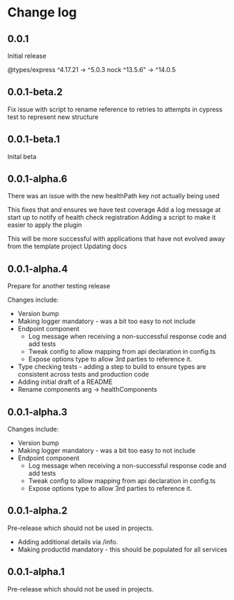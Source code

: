 # Change log

## 0.0.1

Initial release 

 @types/express  ^4.17.21 →  ^5.0.3
 nock            ^13.5.6" →  ^14.0.5


## 0.0.1-beta.2

Fix issue with script to rename reference to retries to attempts in cypress test to represent new structure

## 0.0.1-beta.1

Inital beta

## 0.0.1-alpha.6

There was an issue with the new healthPath key not actually being used

This fixes that and ensures we have test coverage
Add a log message at start up to notify of health check registration
Adding a script to make it easier to apply the plugin

This will be more successful with applications that have not evolved away from the template project
Updating docs

## 0.0.1-alpha.4

Prepare for another testing release

Changes include:

- Version bump
- Making logger mandatory - was a bit too easy to not include
- Endpoint component
  * Log message when receiving a non-successful response code and add tests
  * Tweak config to allow mapping from api declaration in config.ts
  * Expose options type to allow 3rd parties to reference it.
- Type checking tests - adding a step to build to ensure types are consistent across tests and production code
- Adding initial draft of a README
- Rename components arg -> healthComponents

## 0.0.1-alpha.3

Changes include:

* Version bump
* Making logger mandatory - was a bit too easy to not include
* Endpoint component
  * Log message when receiving a non-successful response code and add tests
  * Tweak config to allow mapping from api declaration in config.ts
  * Expose options type to allow 3rd parties to reference it.

## 0.0.1-alpha.2

Pre-release which should not be used in projects.

- Adding additional details via /info.
- Making productId mandatory - this should be populated for all services

## 0.0.1-alpha.1

Pre-release which should not be used in projects.
